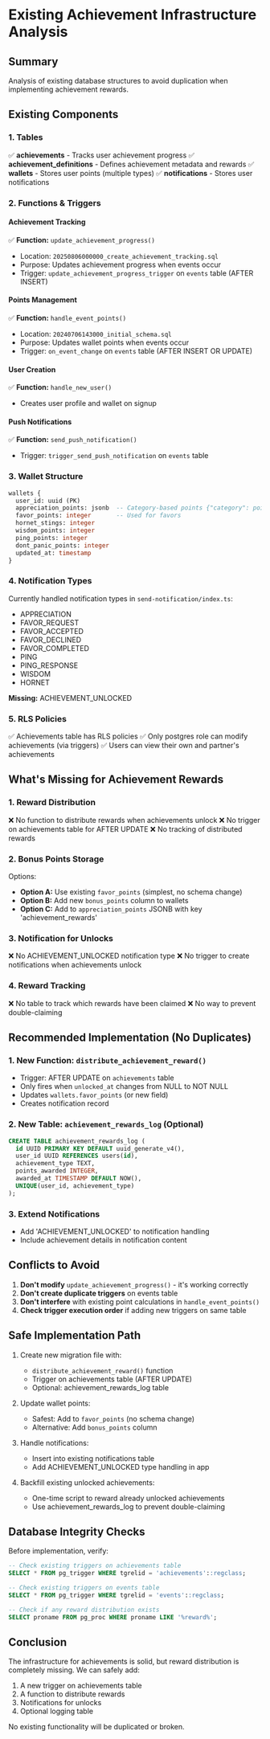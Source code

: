 # Existing Achievement Infrastructure Analysis

## Summary
Analysis of existing database structures to avoid duplication when implementing achievement rewards.

## Existing Components

### 1. Tables
✅ **achievements** - Tracks user achievement progress
✅ **achievement_definitions** - Defines achievement metadata and rewards
✅ **wallets** - Stores user points (multiple types)
✅ **notifications** - Stores user notifications

### 2. Functions & Triggers

#### Achievement Tracking
✅ **Function:** `update_achievement_progress()`
- Location: `20250806000000_create_achievement_tracking.sql`
- Purpose: Updates achievement progress when events occur
- Trigger: `update_achievement_progress_trigger` on `events` table (AFTER INSERT)

#### Points Management
✅ **Function:** `handle_event_points()`
- Location: `20240706143000_initial_schema.sql`
- Purpose: Updates wallet points when events occur
- Trigger: `on_event_change` on `events` table (AFTER INSERT OR UPDATE)

#### User Creation
✅ **Function:** `handle_new_user()`
- Creates user profile and wallet on signup

#### Push Notifications
✅ **Function:** `send_push_notification()`
- Trigger: `trigger_send_push_notification` on `events` table

### 3. Wallet Structure
```sql
wallets {
  user_id: uuid (PK)
  appreciation_points: jsonb  -- Category-based points {"category": points}
  favor_points: integer       -- Used for favors
  hornet_stings: integer     
  wisdom_points: integer     
  ping_points: integer       
  dont_panic_points: integer
  updated_at: timestamp
}
```

### 4. Notification Types
Currently handled notification types in `send-notification/index.ts`:
- APPRECIATION
- FAVOR_REQUEST
- FAVOR_ACCEPTED
- FAVOR_DECLINED
- FAVOR_COMPLETED
- PING
- PING_RESPONSE
- WISDOM
- HORNET

**Missing:** ACHIEVEMENT_UNLOCKED

### 5. RLS Policies
✅ Achievements table has RLS policies
✅ Only postgres role can modify achievements (via triggers)
✅ Users can view their own and partner's achievements

## What's Missing for Achievement Rewards

### 1. Reward Distribution
❌ No function to distribute rewards when achievements unlock
❌ No trigger on achievements table for AFTER UPDATE
❌ No tracking of distributed rewards

### 2. Bonus Points Storage
Options:
- **Option A:** Use existing `favor_points` (simplest, no schema change)
- **Option B:** Add new `bonus_points` column to wallets
- **Option C:** Add to `appreciation_points` JSONB with key 'achievement_rewards'

### 3. Notification for Unlocks
❌ No ACHIEVEMENT_UNLOCKED notification type
❌ No trigger to create notifications when achievements unlock

### 4. Reward Tracking
❌ No table to track which rewards have been claimed
❌ No way to prevent double-claiming

## Recommended Implementation (No Duplicates)

### 1. New Function: `distribute_achievement_reward()`
- Trigger: AFTER UPDATE on `achievements` table
- Only fires when `unlocked_at` changes from NULL to NOT NULL
- Updates `wallets.favor_points` (or new field)
- Creates notification record

### 2. New Table: `achievement_rewards_log` (Optional)
```sql
CREATE TABLE achievement_rewards_log (
  id UUID PRIMARY KEY DEFAULT uuid_generate_v4(),
  user_id UUID REFERENCES users(id),
  achievement_type TEXT,
  points_awarded INTEGER,
  awarded_at TIMESTAMP DEFAULT NOW(),
  UNIQUE(user_id, achievement_type)
);
```

### 3. Extend Notifications
- Add 'ACHIEVEMENT_UNLOCKED' to notification handling
- Include achievement details in notification content

## Conflicts to Avoid

1. **Don't modify** `update_achievement_progress()` - it's working correctly
2. **Don't create duplicate triggers** on events table
3. **Don't interfere** with existing point calculations in `handle_event_points()`
4. **Check trigger execution order** if adding new triggers on same table

## Safe Implementation Path

1. Create new migration file with:
   - `distribute_achievement_reward()` function
   - Trigger on achievements table (AFTER UPDATE)
   - Optional: achievement_rewards_log table

2. Update wallet points:
   - Safest: Add to `favor_points` (no schema change)
   - Alternative: Add `bonus_points` column

3. Handle notifications:
   - Insert into existing notifications table
   - Add ACHIEVEMENT_UNLOCKED type handling in app

4. Backfill existing unlocked achievements:
   - One-time script to reward already unlocked achievements
   - Use achievement_rewards_log to prevent double-claiming

## Database Integrity Checks

Before implementation, verify:
```sql
-- Check existing triggers on achievements table
SELECT * FROM pg_trigger WHERE tgrelid = 'achievements'::regclass;

-- Check existing triggers on events table  
SELECT * FROM pg_trigger WHERE tgrelid = 'events'::regclass;

-- Check if any reward distribution exists
SELECT proname FROM pg_proc WHERE proname LIKE '%reward%';
```

## Conclusion

The infrastructure for achievements is solid, but reward distribution is completely missing. We can safely add:
1. A new trigger on achievements table
2. A function to distribute rewards
3. Notifications for unlocks
4. Optional logging table

No existing functionality will be duplicated or broken.